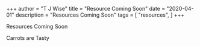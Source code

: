 +++
author = "T J Wise"
title = "Resource Coming Soon"
date = "2020-04-01"
description = "Resources Coming Soon"
tags = [
    "resources",
]
+++

Resources Coming Soon
<!--more-->

Carrots are Tasty